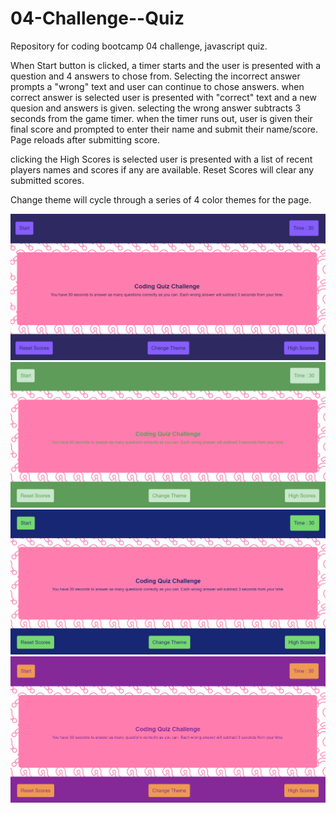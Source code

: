 # 04-Challenge--Quiz

Repository for coding bootcamp 04 challenge, javascript quiz.

When Start button is clicked, a timer starts and the user is presented with a question and 4 answers to chose from. Selecting the incorrect answer prompts a "wrong" text and user can continue to chose answers. when correct answer is selected user is presented with "correct" text and a new quesion and answers is given. selecting the wrong answer subtracts 3 seconds from the game timer. when the timer runs out, user is given their final score and prompted to enter their name and submit their name/score. Page reloads after submitting score.

clicking the High Scores is selected user is presented with a list of recent players names and scores if any are available. Reset Scores will clear any submitted scores.

Change theme will cycle through a series of 4 color themes for the page.

![alt text](/Assets/screenshot1.png)
![alt text](/Assets/screenshot2.png)
![alt text](/Assets/screenshot3.png)
![alt text](/Assets/screenshot4.png)